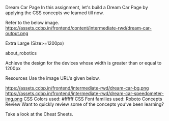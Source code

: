 Dream Car Page
In this assignment, let's build a Dream Car Page by applying the CSS concepts we learned till now.

Refer to the below image.
https://assets.ccbp.in/frontend/content/intermediate-rwd/dream-car-output.png

Extra Large (Size>=1200px)

about_robotics

Achieve the design for the devices whose width is greater than or equal to 1200px

Resources
Use the image URL's given below.

https://assets.ccbp.in/frontend/intermediate-rwd/dream-car-bg.png
https://assets.ccbp.in/frontend/intermediate-rwd/dream-car-speedometer-img.png
CSS Colors used:
#ffffff
CSS Font families used:
Roboto
Concepts Review
Want to quickly review some of the concepts you’ve been learning?

Take a look at the Cheat Sheets.